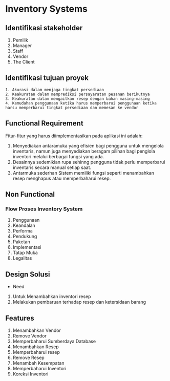 # Inventory Systems

## Identifikasi stakeholder
1.	Pemilik
2.	Manager
3.  Staff
4.  Vendor
5.  The Client


## Identifikasi tujuan proyek
	1. Akurasi dalam menjaga tingkat persediaan
	2. Keakuratan dalam memprediksi persayaratan pesanan berikutnya
	3. Keakuratan dalam mengaitkan resep dengan bahan masing-masing
	4. Kemudahan penggunaan ketika harus memperbarui penggunaan ketika harsu memperbarui tingkat persediaan dan memesan ke vendor

## Functional Requirement
Fitur-fitur yang harus diimplementasikan pada aplikasi ini adalah:
1. Menyediakan antaramuka yang efisien bagi pengguna untuk mengelola inventaris, namun juga menyediakan beragam pilihan bagi penglola inventori melalui berbagai fungsi yang ada.
2. Desainnya sedemikian rupa sehinng pengguna tidak perlu memperbarui inventaris secara manual setiap saat.
3. Antarmuka sederhan Sistem memiliki fungsi seperti menambahkan resep menghapus atau memperbaharui resep. 

## Non Functional
### Flow Proses Inventory System
1. Penggunaan
2. Keandalan
3. Performa
4. Pendukung
5. Paketan
6. Implementasi
7. Tatap Muka
8. Legalitas


## Design Solusi
* Need
1. Untuk Menambahkan inventori resep
2. Melakukan pembaruan terhadap resep dan ketersidaan barang
	

## Features

1. Menambahkan Vendor
2. Remove Vendor
3. Memperbaharui Sumberdaya Database
4. Menambahkan Resep
5. Memperbaharui resep
6. Remove Resep
7. Menambah Kesempatan
8. Memperbaharui Inventori
9. Koreksi Inventori


